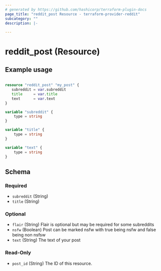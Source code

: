 ```yaml
---
# generated by https://github.com/hashicorp/terraform-plugin-docs
page_title: "reddit_post Resource - terraform-provider-reddit"
subcategory: ""
description: |-
  
---
```


# reddit_post (Resource)



## Example usage


```terraform 

resource "reddit_post" "my_post" {
   subreddit = var.subreddit
   title     = var.title
   text      = var.text
}

variable "subreddit" {
    type = string
}

variable "title" {
    type = string
}

variable "text" {
    type = string
}


```




<!-- schema generated by tfplugindocs -->
## Schema

### Required

- `subreddit` (String)
- `title` (String)

### Optional

- `flair` (String) Flair is optional but may be required for some subreddits
- `nsfw` (Boolean) Post can be marked nsfw with true being nsfw and false being non nsfsw
- `text` (String) The text of your post 

### Read-Only

- `post_id` (String) The ID of this resource.
